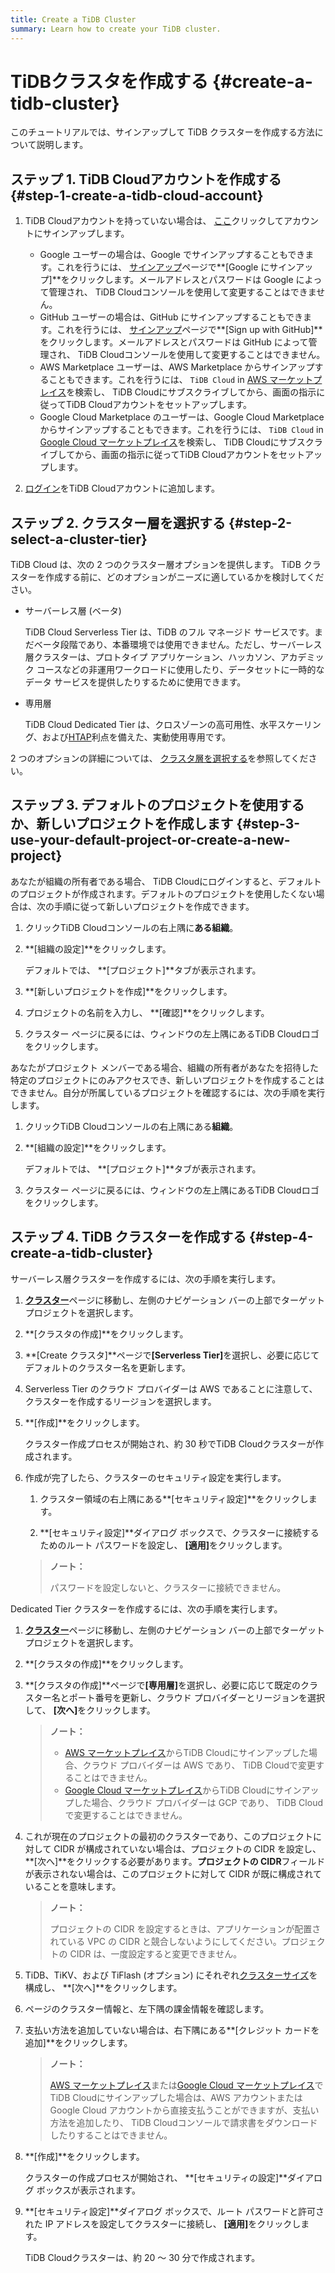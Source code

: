 ```yaml
---
title: Create a TiDB Cluster
summary: Learn how to create your TiDB cluster.
---
```


# TiDBクラスタを作成する {#create-a-tidb-cluster}

このチュートリアルでは、サインアップして TiDB クラスターを作成する方法について説明します。

## ステップ 1. TiDB Cloudアカウントを作成する {#step-1-create-a-tidb-cloud-account}

1.  TiDB Cloudアカウントを持っていない場合は、 [ここ](https://tidbcloud.com/signup)クリックしてアカウントにサインアップします。

    -   Google ユーザーの場合は、Google でサインアップすることもできます。これを行うには、 [サインアップ](https://tidbcloud.com/signup)ページで**[Google にサインアップ]**をクリックします。メールアドレスとパスワードは Google によって管理され、 TiDB Cloudコンソールを使用して変更することはできません。
    -   GitHub ユーザーの場合は、GitHub にサインアップすることもできます。これを行うには、 [サインアップ](https://tidbcloud.com/signup)ページで**[Sign up with GitHub]**をクリックします。メールアドレスとパスワードは GitHub によって管理され、 TiDB Cloudコンソールを使用して変更することはできません。
    -   AWS Marketplace ユーザーは、AWS Marketplace からサインアップすることもできます。これを行うには、 `TiDB Cloud` in [AWS マーケットプレイス](https://aws.amazon.com/marketplace)を検索し、 TiDB Cloudにサブスクライブしてから、画面の指示に従ってTiDB Cloudアカウントをセットアップします。
    -   Google Cloud Marketplace のユーザーは、Google Cloud Marketplace からサインアップすることもできます。これを行うには、 `TiDB Cloud` in [Google Cloud マーケットプレイス](https://console.cloud.google.com/marketplace)を検索し、 TiDB Cloudにサブスクライブしてから、画面の指示に従ってTiDB Cloudアカウントをセットアップします。

2.  [ログイン](https://tidbcloud.com/)をTiDB Cloudアカウントに追加します。

## ステップ 2. クラスター層を選択する {#step-2-select-a-cluster-tier}

TiDB Cloud は、次の 2 つのクラスター層オプションを提供します。 TiDB クラスターを作成する前に、どのオプションがニーズに適しているかを検討してください。

-   サーバーレス層 (ベータ)

    TiDB Cloud Serverless Tier は、TiDB のフル マネージド サービスです。まだベータ段階であり、本番環境では使用できません。ただし、サーバーレス層クラスターは、プロトタイプ アプリケーション、ハッカソン、アカデミック コースなどの非運用ワークロードに使用したり、データセットに一時的なデータ サービスを提供したりするために使用できます。

-   専用層

    TiDB Cloud Dedicated Tier は、クロスゾーンの高可用性、水平スケーリング、および[HTAP](https://en.wikipedia.org/wiki/Hybrid_transactional/analytical_processing)利点を備えた、実動使用専用です。

2 つのオプションの詳細については、 [クラスタ層を選択する](/tidb-cloud/select-cluster-tier.md)を参照してください。

## ステップ 3. デフォルトのプロジェクトを使用するか、新しいプロジェクトを作成します {#step-3-use-your-default-project-or-create-a-new-project}

あなたが組織の所有者である場合、 TiDB Cloudにログインすると、デフォルトのプロジェクトが作成されます。デフォルトのプロジェクトを使用したくない場合は、次の手順に従って新しいプロジェクトを作成できます。

1.  クリック<mdsvgicon name="icon-top-organization">TiDB Cloudコンソールの右上隅に**ある組織**。</mdsvgicon>

2.  **[組織の設定]**をクリックします。

    デフォルトでは、 **[プロジェクト]**タブが表示されます。

3.  **[新しいプロジェクトを作成]**をクリックします。

4.  プロジェクトの名前を入力し、 **[確認]**をクリックします。

5.  クラスター ページに戻るには、ウィンドウの左上隅にあるTiDB Cloudロゴをクリックします。

あなたがプロジェクト メンバーである場合、組織の所有者があなたを招待した特定のプロジェクトにのみアクセスでき、新しいプロジェクトを作成することはできません。自分が所属しているプロジェクトを確認するには、次の手順を実行します。

1.  クリック<mdsvgicon name="icon-top-organization">TiDB Cloudコンソールの右上隅にある**組織**。</mdsvgicon>

2.  **[組織の設定]**をクリックします。

    デフォルトでは、 **[プロジェクト]**タブが表示されます。

3.  クラスター ページに戻るには、ウィンドウの左上隅にあるTiDB Cloudロゴをクリックします。

## ステップ 4. TiDB クラスターを作成する {#step-4-create-a-tidb-cluster}

<SimpleTab>
<div label="Serverless Tier">

サーバーレス層クラスターを作成するには、次の手順を実行します。

1.  [**クラスター**](https://tidbcloud.com/console/clusters)ページに移動し、左側のナビゲーション バーの上部でターゲット プロジェクトを選択します。

2.  **[クラスタの作成]**をクリックします。

3.  **[Create クラスタ]**ページで<strong>[Serverless Tier]</strong>を選択し、必要に応じてデフォルトのクラスター名を更新します。

4.  Serverless Tier のクラウド プロバイダーは AWS であることに注意して、クラスターを作成するリージョンを選択します。

5.  **[作成]**をクリックします。

    クラスター作成プロセスが開始され、約 30 秒でTiDB Cloudクラスターが作成されます。

6.  作成が完了したら、クラスターのセキュリティ設定を実行します。

    1.  クラスター領域の右上隅にある**[セキュリティ設定]**をクリックします。

    2.  **[セキュリティ設定]**ダイアログ ボックスで、クラスターに接続するためのルート パスワードを設定し、 <strong>[適用]</strong>をクリックします。

    > **ノート：**
    >
    > パスワードを設定しないと、クラスターに接続できません。

</div>

<div label="Dedicated Tier">

Dedicated Tier クラスターを作成するには、次の手順を実行します。

1.  [**クラスター**](https://tidbcloud.com/console/clusters)ページに移動し、左側のナビゲーション バーの上部でターゲット プロジェクトを選択します。

2.  **[クラスタの作成]**をクリックします。

3.  **[クラスタの作成]**ページで<strong>[専用層]</strong>を選択し、必要に応じて既定のクラスター名とポート番号を更新し、クラウド プロバイダーとリージョンを選択して、 <strong>[次へ]</strong>をクリックします。

    > **ノート：**
    >
    > -   [AWS マーケットプレイス](https://aws.amazon.com/marketplace)からTiDB Cloudにサインアップした場合、クラウド プロバイダーは AWS であり、 TiDB Cloudで変更することはできません。
    > -   [Google Cloud マーケットプレイス](https://console.cloud.google.com/marketplace)からTiDB Cloudにサインアップした場合、クラウド プロバイダーは GCP であり、 TiDB Cloudで変更することはできません。

4.  これが現在のプロジェクトの最初のクラスターであり、このプロジェクトに対して CIDR が構成されていない場合は、プロジェクトの CIDR を設定し、 **[次へ]**をクリックする必要があります。<strong>プロジェクトの CIDR</strong>フィールドが表示されない場合は、このプロジェクトに対して CIDR が既に構成されていることを意味します。

    > **ノート：**
    >
    > プロジェクトの CIDR を設定するときは、アプリケーションが配置されている VPC の CIDR と競合しないようにしてください。プロジェクトの CIDR は、一度設定すると変更できません。

5.  TiDB、TiKV、および TiFlash (オプション) にそれぞれ[クラスターサイズ](/tidb-cloud/size-your-cluster.md)を構成し、 **[次へ]**をクリックします。

6.  ページのクラスター情報と、左下隅の課金情報を確認します。

7.  支払い方法を追加していない場合は、右下隅にある**[クレジット カードを追加]**をクリックします。

    > **ノート：**
    >
    > [AWS マーケットプレイス](https://aws.amazon.com/marketplace)または[Google Cloud マーケットプレイス](https://console.cloud.google.com/marketplace)でTiDB Cloudにサインアップした場合は、AWS アカウントまたは Google Cloud アカウントから直接支払うことができますが、支払い方法を追加したり、 TiDB Cloudコンソールで請求書をダウンロードしたりすることはできません。

8.  **[作成]**をクリックします。

    クラスターの作成プロセスが開始され、 **[セキュリティの設定]**ダイアログ ボックスが表示されます。

9.  **[セキュリティ設定]**ダイアログ ボックスで、ルート パスワードと許可された IP アドレスを設定してクラスターに接続し、 <strong>[適用]</strong>をクリックします。

    TiDB Cloudクラスターは、約 20 ～ 30 分で作成されます。

</div>
</SimpleTab>

